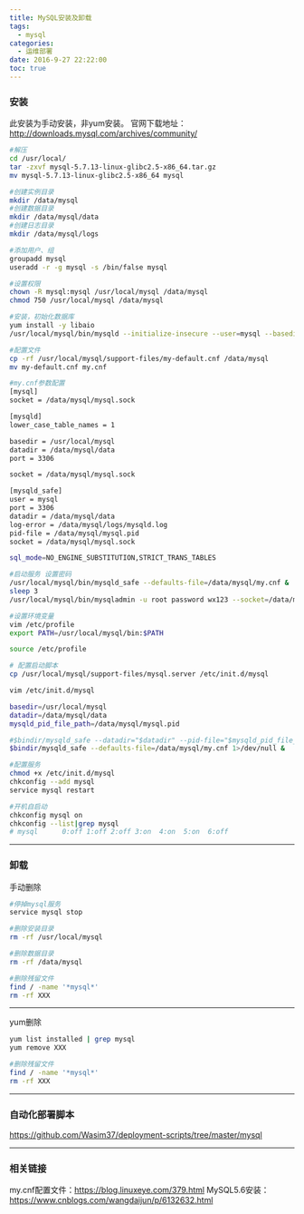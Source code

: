 ```yaml
---
title: MySQL安装及卸载
tags:
  - mysql
categories:
  - 运维部署
date: 2016-9-27 22:22:00
toc: true
---
```


### 安装
此安装为手动安装，非yum安装。
官网下载地址：http://downloads.mysql.com/archives/community/

```bash
#解压
cd /usr/local/
tar -zxvf mysql-5.7.13-linux-glibc2.5-x86_64.tar.gz
mv mysql-5.7.13-linux-glibc2.5-x86_64 mysql

#创建实例目录
mkdir /data/mysql
#创建数据目录
mkdir /data/mysql/data
#创建日志目录
mkdir /data/mysql/logs

#添加用户、组
groupadd mysql
useradd -r -g mysql -s /bin/false mysql

#设置权限
chown -R mysql:mysql /usr/local/mysql /data/mysql
chmod 750 /usr/local/mysql /data/mysql

#安装，初始化数据库
yum install -y libaio
/usr/local/mysql/bin/mysqld --initialize-insecure --user=mysql --basedir=/usr/local/mysql --datadir=/data/mysql/data
```

<!-- more -->

```bash
#配置文件
cp -rf /usr/local/mysql/support-files/my-default.cnf /data/mysql
mv my-default.cnf my.cnf

#my.cnf参数配置
[mysql]
socket = /data/mysql/mysql.sock

[mysqld]
lower_case_table_names = 1

basedir = /usr/local/mysql
datadir = /data/mysql/data
port = 3306

socket = /data/mysql/mysql.sock

[mysqld_safe]
user = mysql
port = 3306
datadir = /data/mysql/data
log-error = /data/mysql/logs/mysqld.log
pid-file = /data/mysql/mysql.pid
socket = /data/mysql/mysql.sock

sql_mode=NO_ENGINE_SUBSTITUTION,STRICT_TRANS_TABLES 
```

```bash
#启动服务 设置密码
/usr/local/mysql/bin/mysqld_safe --defaults-file=/data/mysql/my.cnf &
sleep 3
/usr/local/mysql/bin/mysqladmin -u root password wx123 --socket=/data/mysql/mysql.sock
```

```bash
#设置环境变量
vim /etc/profile
export PATH=/usr/local/mysql/bin:$PATH

source /etc/profile
```

```bash
# 配置启动脚本
cp /usr/local/mysql/support-files/mysql.server /etc/init.d/mysql

vim /etc/init.d/mysql

basedir=/usr/local/mysql
datadir=/data/mysql/data
mysqld_pid_file_path=/data/mysql/mysql.pid

#$bindir/mysqld_safe --datadir="$datadir" --pid-file="$mysqld_pid_file_path" $other_args >/dev/null 2>&1 &
$bindir/mysqld_safe --defaults-file=/data/mysql/my.cnf 1>/dev/null &
```

```bash
#配置服务
chmod +x /etc/init.d/mysql
chkconfig --add mysql
service mysql restart
```

```bash
#开机自启动
chkconfig mysql on
chkconfig --list|grep mysql
# mysql      0:off 1:off 2:off 3:on  4:on  5:on  6:off
```

---

### 卸载
手动删除
```bash
#停掉mysql服务
service mysql stop

#删除安装目录
rm -rf /usr/local/mysql

#删除数据目录
rm -rf /data/mysql

#删除残留文件
find / -name '*mysql*'
rm -rf XXX
```

---

yum删除
```bash
yum list installed | grep mysql
yum remove XXX

#删除残留文件
find / -name '*mysql*'
rm -rf XXX
```

---

### 自动化部署脚本
https://github.com/Wasim37/deployment-scripts/tree/master/mysql

---

### 相关链接
my.cnf配置文件：https://blog.linuxeye.com/379.html
MySQL5.6安装：https://www.cnblogs.com/wangdaijun/p/6132632.html